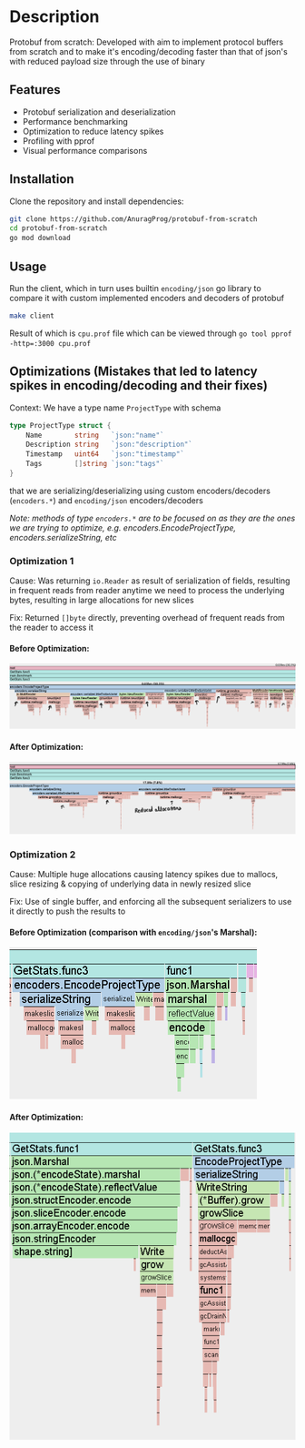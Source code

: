 # Description

Protobuf from scratch: Developed with aim to implement protocol buffers from scratch and to make it's encoding/decoding faster than that of json's with reduced payload size through the use of binary

## Features

- Protobuf serialization and deserialization
- Performance benchmarking
- Optimization to reduce latency spikes
- Profiling with pprof
- Visual performance comparisons

## Installation

Clone the repository and install dependencies:

```sh
git clone https://github.com/AnuragProg/protobuf-from-scratch
cd protobuf-from-scratch
go mod download
```

## Usage

Run the client, which in turn uses builtin ```encoding/json``` go library to compare it with custom implemented encoders and decoders of protobuf

```sh
make client
```

Result of which is ```cpu.prof``` file which can be viewed through ```go tool pprof -http=:3000 cpu.prof```

## Optimizations (Mistakes that led to latency spikes in encoding/decoding and their fixes)

Context: We have a type name `ProjectType` with schema
```go
type ProjectType struct {
	Name        string   `json:"name"`
	Description string   `json:"description"`
	Timestamp   uint64   `json:"timestamp"`
	Tags        []string `json:"tags"`
}
```
that we are serializing/deserializing using custom encoders/decoders (```encoders.*```) and ```encoding/json``` encoders/decoders

*Note: methods of type ```encoders.*``` are to be focused on as they are the ones we are trying to optimize, e.g. encoders.EncodeProjectType, encoders.serializeString, etc*

### Optimization 1

Cause: Was returning ```io.Reader``` as result of serialization of fields, resulting in frequent reads from reader anytime we need to process the underlying bytes, resulting in large allocations for new slices

Fix: Returned ```[]byte``` directly, preventing overhead of frequent reads from the reader to access it

#### Before Optimization:

![Before Optimization](./assets/before-optimization-continuous-reading-writing-to-ioreader.png)

#### After Optimization:

![After Optimization](./assets/after-optimization-continuous-reading-writing-to-ioreader.png)


### Optimization 2

Cause: Multiple huge allocations causing latency spikes due to mallocs, slice resizing & copying of underlying data in newly resized slice

Fix: Use of single buffer, and enforcing all the subsequent serializers to use it directly to push the results to

#### Before Optimization (comparison with ```encoding/json```'s Marshal):

![Before Optimization](./assets/before-optimization-large-proto-encoding-latency-due-to-multiple-allocations.png)

#### After Optimization:

![After Optimization](./assets/after-optimization-large-proto-encoding-latency-due-to-multiple-allocations.png)


